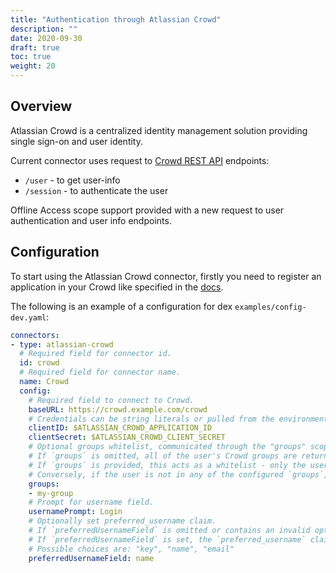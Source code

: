 ```yaml
---
title: "Authentication through Atlassian Crowd"
description: ""
date: 2020-09-30
draft: true
toc: true
weight: 20
---
```


## Overview

Atlassian Crowd is a centralized identity management solution providing single sign-on and user identity.

Current connector uses request to [Crowd REST API](https://developer.atlassian.com/server/crowd/json-requests-and-responses/) endpoints:
* `/user` - to get user-info
* `/session` - to authenticate the user

Offline Access scope support provided with a new request to user authentication and user info endpoints. 

## Configuration
To start using the Atlassian Crowd connector, firstly you need to register an application in your Crowd like specified in the [docs](https://confluence.atlassian.com/crowd/adding-an-application-18579591.html).

The following is an example of a configuration for dex `examples/config-dev.yaml`:

```yaml
connectors:
- type: atlassian-crowd
  # Required field for connector id.
  id: crowd
  # Required field for connector name.
  name: Crowd
  config:
    # Required field to connect to Crowd.
    baseURL: https://crowd.example.com/crowd
    # Credentials can be string literals or pulled from the environment.
    clientID: $ATLASSIAN_CROWD_APPLICATION_ID
    clientSecret: $ATLASSIAN_CROWD_CLIENT_SECRET
    # Optional groups whitelist, communicated through the "groups" scope.
    # If `groups` is omitted, all of the user's Crowd groups are returned when the groups scope is present.
    # If `groups` is provided, this acts as a whitelist - only the user's Crowd groups that are in the configured `groups` below will go into the groups claim.  
    # Conversely, if the user is not in any of the configured `groups`, the user will not be authenticated.
    groups:
    - my-group
    # Prompt for username field.
    usernamePrompt: Login
    # Optionally set preferred_username claim.
    # If `preferredUsernameField` is omitted or contains an invalid option, the `preferred_username` claim will be empty.
    # If `preferredUsernameField` is set, the `preferred_username` claim will be set to the chosen Crowd user attribute value.
    # Possible choices are: "key", "name", "email"
    preferredUsernameField: name
```
